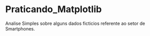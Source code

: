 # Praticando_Matplotlib
Analise Simples sobre alguns dados ficticios referente ao setor de Smartphones.
